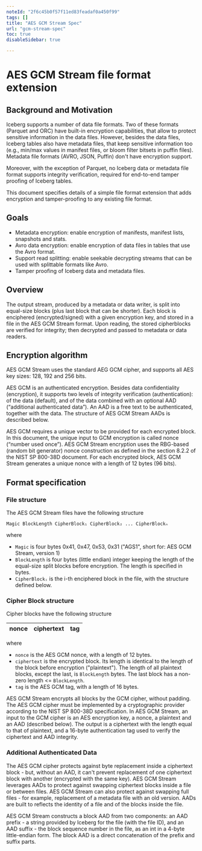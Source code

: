 ```yaml
---
noteId: "2f6c45b0f57f11ed83feadaf0a450f99"
tags: []
title: "AES GCM Stream Spec"
url: "gcm-stream-spec"
toc: true
disableSidebar: true

---
```


<!--
 - Licensed to the Apache Software Foundation (ASF) under one or more
 - contributor license agreements.  See the NOTICE file distributed with
 - this work for additional information regarding copyright ownership.
 - The ASF licenses this file to You under the Apache License, Version 2.0
 - (the "License"); you may not use this file except in compliance with
 - the License.  You may obtain a copy of the License at
 -
 -   http://www.apache.org/licenses/LICENSE-2.0
 -
 - Unless required by applicable law or agreed to in writing, software
 - distributed under the License is distributed on an "AS IS" BASIS,
 - WITHOUT WARRANTIES OR CONDITIONS OF ANY KIND, either express or implied.
 - See the License for the specific language governing permissions and
 - limitations under the License.
 -->

# AES GCM Stream file format extension

## Background and Motivation

Iceberg supports a number of data file formats. Two of these formats (Parquet and ORC) have built-in encryption capabilities, that allow to protect sensitive information in the data files. However, besides the data files, Iceberg tables also have metadata files, that keep sensitive information too (e.g., min/max values in manifest files, or bloom filter bitsets in puffin files). Metadata file formats (AVRO, JSON, Puffin) don't have encryption support.

Moreover, with the exception of Parquet, no Iceberg data or metadata file format supports integrity verification, required for end-to-end tamper proofing of Iceberg tables.

This document specifies details of a simple file format extension that adds encryption and tamper-proofing to any existing file format.

## Goals

* Metadata encryption: enable encryption of manifests, manifest lists, snapshots and stats.
* Avro data encryption: enable encryption of data files in tables that use the Avro format.
* Support read splitting: enable seekable decrypting streams that can be used with splittable formats like Avro.
* Tamper proofing of Iceberg data and metadata files.

## Overview

The output stream, produced by a metadata or data writer, is split into equal-size blocks (plus last block that can be shorter). Each block is enciphered (encrypted/signed) with a given encryption key, and stored in a file in the AES GCM Stream format. Upon reading, the stored cipherblocks are verified for integrity; then decrypted and passed to metadata or data readers.

## Encryption algorithm

AES GCM Stream uses the standard AEG GCM cipher, and supports all AES key sizes: 128, 192 and 256 bits.

AES GCM is an authenticated encryption. Besides data confidentiality (encryption), it supports two levels of integrity verification (authentication): of the data (default), and of the data combined with an optional AAD (“additional authenticated data”). An AAD is a free text to be authenticated, together with the data. The structure of AES GCM Stream AADs is described below.

AES GCM requires a unique vector to be provided for each encrypted block. In this document, the unique input to GCM encryption is called nonce (“number used once”). AES GCM Stream encryption uses the RBG-based (random bit generator) nonce construction as defined in the section 8.2.2 of the NIST SP 800-38D document. For each encrypted block, AES GCM Stream generates a unique nonce with a length of 12 bytes (96 bits).

## Format specification

### File structure

The AES GCM Stream files have the following structure

```
Magic BlockLength CipherBlock₁ CipherBlock₂ ... CipherBlockₙ
```

where

- `Magic` is four bytes 0x41, 0x47, 0x53, 0x31 ("AGS1", short for: AES GCM Stream, version 1)
- `BlockLength` is four bytes (little endian) integer keeping the length of the equal-size split blocks before encryption. The length is specified in bytes.
- `CipherBlockᵢ` is the i-th enciphered block in the file, with the structure defined below.

### Cipher Block structure

Cipher blocks have the following structure

| nonce | ciphertext | tag |
|-------|------------|-----|

where

- `nonce` is the AES GCM nonce, with a length of 12 bytes.
- `ciphertext` is the encrypted block. Its length is identical to the length of the block before encryption ("plaintext"). The length of all plaintext blocks, except the last, is `BlockLength` bytes. The last block has a non-zero length <= `BlockLength`.
- `tag` is the AES GCM tag, with a length of 16 bytes.

AES GCM Stream encrypts all blocks by the GCM cipher, without padding. The AES GCM cipher must be implemented by a cryptographic provider according to the NIST SP 800-38D specification. In AES GCM Stream, an input to the GCM cipher is an AES encryption key, a nonce, a plaintext and an AAD (described below). The output is a ciphertext with the length equal to that of plaintext, and a 16-byte authentication tag used to verify the ciphertext and AAD integrity.

### Additional Authenticated Data

The AES GCM cipher protects against byte replacement inside a ciphertext block - but, without an AAD, it can't prevent replacement of one ciphertext block with another (encrypted with the same key). AES GCM Stream leverages AADs to protect against swapping ciphertext blocks inside a file or between files. AES GCM Stream can also protect against swapping full files - for example, replacement of a metadata file with an old version. AADs are built to reflects the identity of a file and of the blocks inside the file.

AES GCM Stream constructs a block AAD from two components: an AAD prefix - a string provided by Iceberg for the file (with the file ID), and an AAD suffix - the block sequence number in the file, as an int in a 4-byte little-endian form. The block AAD is a direct concatenation of the prefix and suffix parts.
